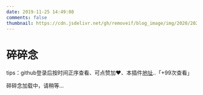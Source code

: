 ```yaml
---
date: 2019-11-25 14:49:08
comments: false
thumbnail: https://cdn.jsdelivr.net/gh/removeif/blog_image/img/2020/20201030170800.png
---
```

<div class = "text-center"><h1>碎碎念</h1></div><div class = "text-tips">

tips：github登录后按时间正序查看、可点赞加❤️、本插件[地址](https://github.com/removeif/gitalk)..<span id="busuanzi_container_page_pv">「<span id="busuanzi_value_page_pv">+99</span>次查看」</span></div>
<div id="comment-container1"><div class="text-tips">碎碎念加载中，请稍等...</div></div>
<link rel="stylesheet" href="https://cdnjs.loli.net/ajax/libs/gitalk/1.6.0/gitalk.css"/>
<script>
      $.getScript("/js/gitalk_self.min.js", function () {
        var gitalk = new Gitalk({
            clientID: 'Ov23liL5apackA3R6dHq',
            clientSecret: '08d1f12b5b97571ae97a3d3c87f0ddc0e136c363',
            id: '666666',
            repo: 'blog_new',
            owner: 'yongyi1237',
            admin: "yongyi1237",
            createIssueManually: true,
            distractionFreeMode: false
        });
        gitalk.render('comment-container1');
    });
</script>
